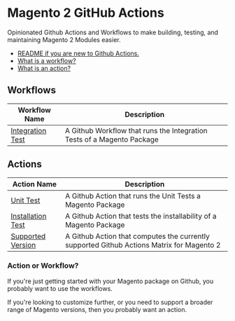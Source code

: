 # Magento 2 GitHub Actions

Opinionated Github Actions and Workflows to make building, testing, and maintaining Magento 2 Modules easier.

* [README if you are new to Github Actions.](https://docs.github.com/en/actions/learn-github-actions/understanding-github-actions#the-components-of-github-actions)
* [What is a workflow?](https://docs.github.com/en/actions/learn-github-actions/understanding-github-actions#workflows)
* [What is an action?](https://docs.github.com/en/actions/learn-github-actions/understanding-github-actions#actions)

## Workflows

| Workflow Name                                            | Description                                                            |
| -------------------------------------------------------- | ---------------------------------------------------------------------- |
| [Integration Test](./.github/workflows/integration-README.md) | A Github Workflow that runs the Integration Tests of a Magento Package |

## Actions

| Action Name                                      | Description                                                        |
| ------------------------------------------------ | ------------------------------------------------------------------ |
| [Unit Test](./unit-test/README.md)               | A Github Action that runs the Unit Tests a Magento Package         |
| [Installation Test](installation-test/README.md) | A Github Action that tests the installability of a Magento Package |
| [Supported Version](supported-version/README.md) | A Github Action that computes the currently supported Github Actions Matrix for Magento 2 |

### Action or Workflow?

If you're just getting started with your Magento package on Github, you probably want to use the workflows.

If you're looking to customize further, or you need to support a broader range of Magento versions, then you probably want an action.
